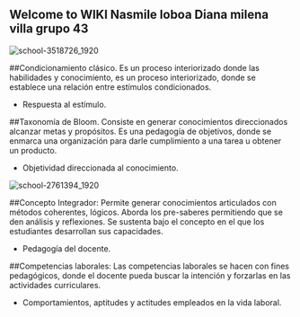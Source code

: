 ## Welcome to WIKI Nasmile loboa Diana milena villa grupo 43
![school-3518726_1920](https://user-images.githubusercontent.com/70041916/97937935-63a96f80-1d80-11eb-9073-14adca27b073.jpg)

##Condicionamiento clásico.
Es un proceso interiorizado donde las habilidades y conocimiento, es un proceso
interiorizado, donde se establece una relación entre estímulos condicionados.
- Respuesta al estímulo.

##Taxonomía de Bloom.
Consiste en generar conocimientos direccionados alcanzar metas y propósitos.
Es una pedagogía de objetivos, donde se enmarca una organización para darle
cumplimiento a una tarea u obtener un producto.
- Objetividad direccionada al conocimiento.

![school-2761394_1920](https://user-images.githubusercontent.com/70041916/98039183-97d36d80-1e1e-11eb-933d-7ff462c4a606.jpg)


##Concepto Integrador:
Permite generar conocimientos articulados con métodos coherentes, lógicos.
Aborda los pre-saberes permitiendo que se den análisis y reflexiones. Se sustenta
bajo el concepto en el que los estudiantes desarrollan sus capacidades.
- Pedagogía del docente.

##Competencias laborales:
Las competencias laborales se hacen con fines pedagógicos, donde el docente
pueda buscar la intención y forzarlas en las actividades curriculares.
- Comportamientos, aptitudes y actitudes empleados en la vida laboral.


